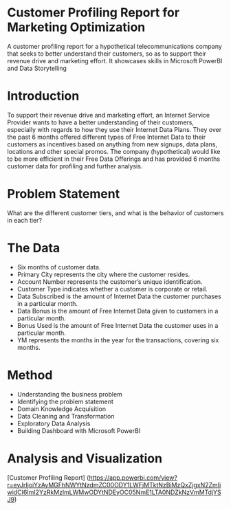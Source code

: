 # Customer Profiling Report for Marketing Optimization
A customer profiling report for a hypothetical telecommunications company that seeks to better understand their customers, so as to support their revenue drive and marketing effort. 
It showcases skills in Microsoft PowerBI and Data Storytelling

# Introduction 
To support their revenue drive and marketing effort, an Internet Service Provider wants to have a better understanding of their customers, especially with regards to how they use their Internet Data Plans.
They over the past 6 months offered different types of Free Internet Data to their customers as incentives based on anything from new signups, data plans, locations and other special promos.
The company (hypothetical) would like to be more efficient in their Free Data Offerings and has provided 6 months customer data for profiling and further analysis.

# Problem Statement
What are the different customer tiers, and what is the behavior of customers in each tier?

# The Data  
* Six months of customer data.  
* Primary City represents the city where the customer resides.
* Account Number represents the customer’s unique identification.
* Customer Type indicates whether a customer is corporate or retail.
* Data Subscribed is the amount of Internet Data the customer purchases in a particular month.
* Data Bonus is the amount of Free Internet Data given to customers in a particular month.
* Bonus Used is the amount of Free Internet Data the customer uses in a particular month.
* YM represents the months in the year for the transactions, covering six months.

# Method
* Understanding the business problem
* Identifying the problem statement
* Domain Knowledge Acquisition
* Data Cleaning and Transformation
* Exploratory Data Analysis
* Building Dashboard with Microsoft PowerBI
  
# Analysis and Visualization
[Customer Profiling Report] (https://app.powerbi.com/view?r=eyJrIjoiYzAyMGFhNWYtNzdmZC00ODY1LWFjMTktNzBiMzQxZjgxN2ZmIiwidCI6ImI2YzRkMzlmLWMwODYtNDEyOC05NmE1LTA0NDZkNzVmMTdjYSJ9)



